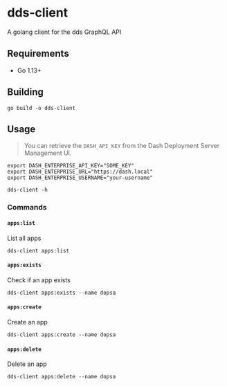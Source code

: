 # dds-client

A golang client for the dds GraphQL API

## Requirements

- Go 1.13+

## Building

```shell
go build -o dds-client
```

## Usage

> You can retrieve the `DASH_API_KEY` from the Dash Deployment Server Management UI.

```shell
export DASH_ENTERPRISE_API_KEY="SOME_KEY"
export DASH_ENTERPRISE_URL="https://dash.local"
export DASH_ENTERPRISE_USERNAME="your-username"

dds-client -h
```


### Commands

#### `apps:list`

List all apps

```shell
dds-client apps:list
```

#### `apps:exists`

Check if an app exists

```shell
dds-client apps:exists --name dopsa
```

#### `apps:create`

Create an app

```shell
dds-client apps:create --name dopsa
```

#### `apps:delete`

Delete an app

```shell
dds-client apps:delete --name dopsa
```
